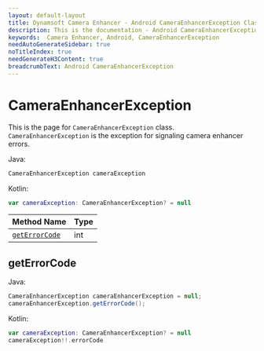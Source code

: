 ```yaml
---
layout: default-layout
title: Dynamsoft Camera Enhancer - Android CameraEnhancerException Class
description: This is the documentation - Android CameraEnhancerException Class page of Dynamsoft Camera Enhancer.
keywords:  Camera Enhancer, Android, CameraEnhancerException
needAutoGenerateSidebar: true
noTitleIndex: true
needGenerateH3Content: true
breadcrumbText: Android CameraEnhancerException
---
```


# CameraEnhancerException

This is the page for `CameraEnhancerException` class. `CameraEnhancerException` is the exception for signaling camera enhancer errors.

Java:

```java
CameraEnhancerException cameraException
```

Kotlin:

```kotlin
var cameraException: CameraEnhancerException? = null
```

| Method Name | Type |
|------|------|
| [`getErrorCode`](#geterrorcode) | int |

## getErrorCode

Java:

```java
CameraEnhancerException cameraEnhancerException = null;
cameraEnhancerException.getErrorCode();
```

Kotlin:

```kotlin
var cameraException: CameraEnhancerException? = null
cameraException!!.errorCode
```
